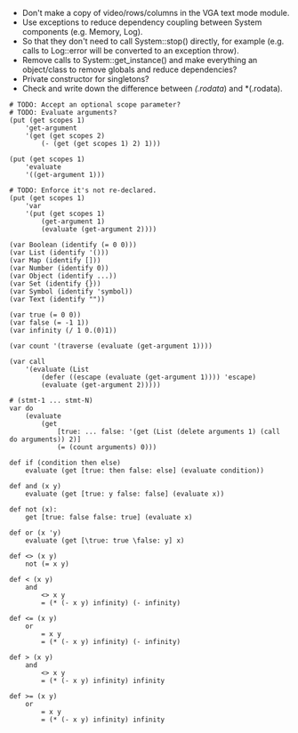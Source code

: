 ﻿- Don't make a copy of video/rows/columns in the VGA text mode module.
- Use exceptions to reduce dependency coupling between System components (e.g. Memory, Log).
- So that they don't need to call System::stop() directly, for example (e.g. calls to Log::error will be converted to an exception throw).
- Remove calls to System::get_instance() and make everything an object/class to remove globals and reduce dependencies?
- Private constructor for singletons?
- Check and write down the difference between *(.rodata*) and *(.rodata).

```
# TODO: Accept an optional scope parameter?
# TODO: Evaluate arguments?
(put (get scopes 1)
    'get-argument
    '(get (get scopes 2)
        (- (get (get scopes 1) 2) 1)))

(put (get scopes 1)
    'evaluate
    '((get-argument 1)))

# TODO: Enforce it's not re-declared.
(put (get scopes 1)
    'var
    '(put (get scopes 1)
        (get-argument 1)
        (evaluate (get-argument 2))))

(var Boolean (identify (= 0 0)))
(var List (identify '()))
(var Map (identify []))
(var Number (identify 0))
(var Object (identify ...))
(var Set (identify {}))
(var Symbol (identify 'symbol))
(var Text (identify ""))

(var true (= 0 0))
(var false (= -1 1))
(var infinity (/ 1 0.(0)1))

(var count '(traverse (evaluate (get-argument 1))))

(var call
    '(evaluate (List
        (defer ((escape (evaluate (get-argument 1)))) 'escape)
        (evaluate (get-argument 2)))))

# (stmt-1 ... stmt-N)
var do
    (evaluate
        (get
            [true: ... false: '(get (List (delete arguments 1) (call do arguments)) 2)]
            (= (count arguments) 0)))

def if (condition then else)
    evaluate (get [true: then false: else] (evaluate condition))

def and (x y)
    evaluate (get [true: y false: false] (evaluate x))

def not (x):
    get [true: false false: true] (evaluate x)

def or (x 'y)
    evaluate (get [\true: true \false: y] x)

def <> (x y)
    not (= x y)

def < (x y)
    and
        <> x y
        = (* (- x y) infinity) (- infinity)

def <= (x y)
    or
        = x y
        = (* (- x y) infinity) (- infinity)

def > (x y)
    and
        <> x y
        = (* (- x y) infinity) infinity

def >= (x y)
    or
        = x y
        = (* (- x y) infinity) infinity
```
